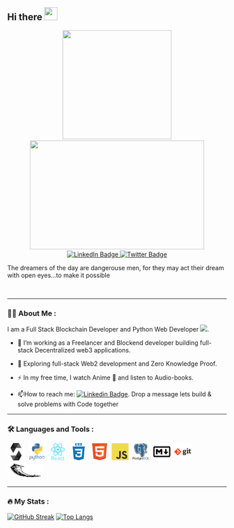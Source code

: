 ## Hi there <img src="https://media.giphy.com/media/hvRJCLFzcasrR4ia7z/giphy.gif" width="30px" height="30px"/>


<div id="header" align="center">
  <img src="https://media.giphy.com/media/RODiNw1qKHct74LACe/giphy.gif" width="250" height="250"/>
  <img src="https://media.giphy.com/media/f3iwJFOVOwuy7K6FFw/giphy.gif" width="400" height="250"/>
</div>

<div id="badges" align="center">
  <a href="https://www.linkedin.com/in/godand/">
  <img src="https://img.shields.io/badge/LinkedIn-blue?style=for-the-badge&logo=linkedin&logoColor=white" alt="LinkedIn Badge"/>
  </a>
  <a href="https://twitter.com/Godand_">
  <img src="https://img.shields.io/badge/Twitter-blue?style=for-the-badge&logo=twitter&logoColor=white" alt="Twitter Badge"/>
  </a>
</div>

<p>The dreamers of the day are dangerouse men, for they may act their dream with open eyes...to make it possible</p>
<img src="https://komarev.com/ghpvc/?username=Godhanded&label=Hellos&style=for-the-badge&color=blueviolet" alt=""/>
<hr>

### :man_technologist: About Me :
I am a Full Stack Blockchain Developer and Python Web Developer <img src="https://media.giphy.com/media/WUlplcMpOCEmTGBtBW/giphy.gif" width="30">.

- :telescope: I’m working as a Freelancer and Blockend developer building full-stack Decentralized web3 applications.

- :seedling: Exploring full-stack Web2 development and Zero Knowledge Proof.

- :zap: In my free time, I watch Anime 🤤 and listen to Audio-books.

- :mailbox:How to reach me: [![Linkedin Badge](https://img.shields.io/badge/-Godand-blue?style=flat&logo=Linkedin&logoColor=white)](https://www.linkedin.com/in/godand). Drop a message lets build & solve problems with Code together
<hr>

### :hammer_and_wrench: Languages and Tools :
<div>
  <img src="https://github.com/devicons/devicon/blob/master/icons/solidity/solidity-original.svg" title="Solidity" alt="Solidity" width="40" height="40"/>&nbsp;
   <img src="https://github.com/devicons/devicon/blob/master/icons/python/python-original-wordmark.svg" title="Python" alt="Python" width="40" height="40"/>&nbsp;
  <img src="https://github.com/devicons/devicon/blob/master/icons/react/react-original-wordmark.svg" title="react" alt="react" width="40" height="40"/>&nbsp;
  <img src="https://github.com/devicons/devicon/blob/master/icons/css3/css3-plain-wordmark.svg"  title="CSS3" alt="CSS" width="40" height="40"/>&nbsp;
  <img src="https://github.com/devicons/devicon/blob/master/icons/html5/html5-original.svg" title="HTML5" alt="HTML" width="40" height="40"/>&nbsp;
  <img src="https://github.com/devicons/devicon/blob/master/icons/javascript/javascript-original.svg" title="JavaScript" alt="JavaScript" width="40" height="40" fill="white"/>&nbsp;
  <img src="https://github.com/devicons/devicon/blob/master/icons/postgresql/postgresql-original-wordmark.svg" title="PostgreSQL" alt="PostgreSQL" width="40" height="40"/>&nbsp;
  <img src="https://github.com/devicons/devicon/blob/master/icons/markdown/markdown-original.svg" title="Mark Down" alt="Markdown" width="40" height="40"/>&nbsp;
  <img src="https://github.com/devicons/devicon/blob/master/icons/git/git-original-wordmark.svg" title="Git" **alt="Git" width="40" height="40"/>
  <img src="https://github.com/devicons/devicon/blob/master/icons/flask/flask-original.svg" title="flask" alt="Flask" width="80" height="40"/>&nbsp;
</div>
<hr>

### :fire: My Stats :
[![GitHub Streak](http://github-readme-streak-stats.herokuapp.com?user=Godhanded&theme=highcontrast&background=000000&count_private=true)](https://git.io/streak-stats)
[![Top Langs](https://github-readme-stats.vercel.app/api/top-langs/?username=Godhanded&layout=compact&theme=vision-friendly-dark&hide=CSS&count_private=true)](https://github.com/anuraghazra/github-readme-stats)

<!--
**Godhanded/Godhanded** is a ✨ _special_ ✨ repository because its `README.md` (this file) appears on your GitHub profile.

Here are some ideas to get you started:

- 🔭 I’m currently working on ...
- 🌱 I’m currently learning ...
- 👯 I’m looking to collaborate on ...
- 🤔 I’m looking for help with ...
- 💬 Ask me about ...
- 📫 How to reach me: ...
- 😄 Pronouns: ...
- ⚡ Fun fact: ...
-->
